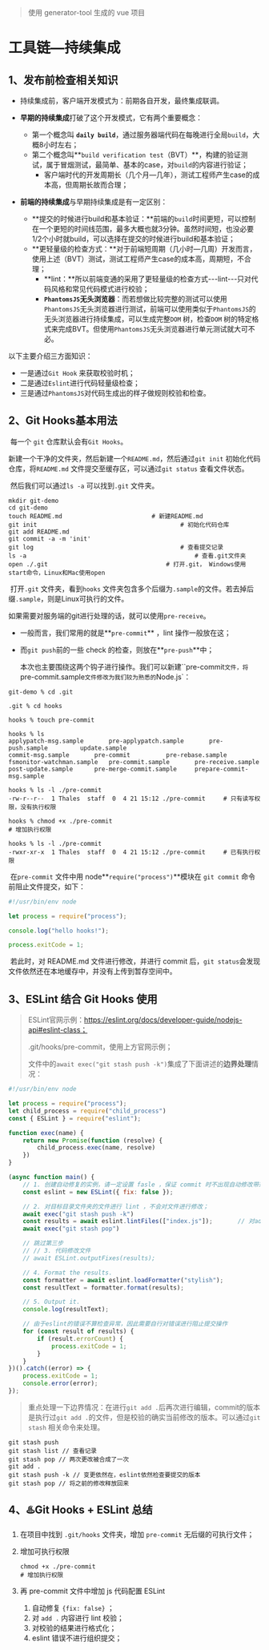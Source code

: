 > 使用 generator-tool 生成的 vue 项目

# 工具链—持续集成

## 1、发布前检查相关知识

* 持续集成前，客户端开发模式为：前期各自开发，最终集成联调。

* **早期的持续集成**打破了这个开发模式，它有两个重要概念：
  * 第一个概念叫 **`daily build`**，通过服务器端代码在每晚进行全局`build`，大概8小时左右；
  * 第二个概念叫**`build verification test`（BVT）**，构建的验证测试，属于冒烟测试，最简单、基本的case，对`build`的内容进行验证；
    * 客户端时代的开发周期长（几个月—几年），测试工程师产生case的成本高，但周期长故而合理；

* **前端的持续集成**与早期持续集成是有一定区别：
  * **提交的时候进行build和基本验证：**前端的`build`时间更短，可以控制在一个更短的时间线范围，最多大概也就3分钟。虽然时间短，也没必要1/2个小时就build，可以选择在提交的时候进行build和基本验证；
  * **更轻量级的检查方式：**对于前端短周期（几小时—几周）开发而言，使用上述（BVT）测试，测试工程师产生case的成本高，周期短，不合理；
    * **lint：**所以前端变通的采用了更轻量级的检查方式---lint---只对代码风格和常见代码模式进行校验；
    * **`PhantomsJS`无头浏览器**：而若想做比较完整的测试可以使用`PhantomsJS`无头浏览器进行测试，前端可以使用类似于`PhantomsJS`的无头浏览器进行持续集成，可以生成完整`DOM` 树，检查`DOM` 树的特定格式来完成BVT。但使用`PhantomsJS`无头浏览器进行单元测试就大可不必。

以下主要介绍三方面知识：

* 一是通过`Git Hook` 来获取校验时机；
* 二是通过`Eslint`进行代码轻量级检查；
* 三是通过`PhantomsJS`对代码生成出的样子做规则校验和检查。

## 2、Git Hooks基本用法

​		每一个 `git` 仓库默认会有`Git Hooks`。

​		新建一个干净的文件夹，然后新建一个`README.md`，然后通过`git init` 初始化代码仓库，将`README.md` 文件提交至缓存区，可以通过`git status` 查看文件状态。

​		然后我们可以通过`ls -a` 可以找到`.git` 文件夹。

```shell
mkdir git-demo
cd git-demo
touch README.md							# 新建README.md 
git init										# 初始化代码仓库
git add README.md
git commit -a -m 'init'
git log											# 查看提交记录
ls -a												# 查看.git文件夹
open ./.git									# 打开.git， Windows使用start命令，Linux和Mac使用open
```

​		打开`.git` 文件夹，看到`hooks` 文件夹包含多个后缀为`.sample`的文件。若去掉后缀`.sample`，则是Linux可执行的文件。

​		如果需要对服务端的git进行处理的话，就可以使用`pre-receive`。

* 一般而言，我们常用的就是**`pre-commit`** ，lint 操作一般放在这；

* 而`git push`前的一些 check 的检查，则放在**`pre-push`**中；

  本次也主要围绕这两个钩子进行操作。我们可以新建``pre-commit`文件，将`pre-commit.sample`文件修改为我们较为熟悉的`Node.js`：

```shell
git-demo % cd .git

.git % cd hooks

hooks % touch pre-commit

hooks % ls
applypatch-msg.sample		pre-applypatch.sample		pre-push.sample			update.sample
commit-msg.sample		pre-commit			pre-rebase.sample
fsmonitor-watchman.sample	pre-commit.sample		pre-receive.sample
post-update.sample		pre-merge-commit.sample		prepare-commit-msg.sample

hooks % ls -l ./pre-commit
-rw-r--r--  1 Thales  staff  0  4 21 15:12 ./pre-commit		# 只有读写权限，没有执行权限

hooks % chmod +x ./pre-commit															# 增加执行权限

hooks % ls -l ./pre-commit   
-rwxr-xr-x  1 Thales  staff  0  4 21 15:12 ./pre-commit		# 已有执行权限

```

​		在`pre-commit` 文件中用 node**`require("process")`**模块在 `git commit` 命令前阻止文件提交，如下：

```js
#!/usr/bin/env node

let process = require("process");

console.log("hello hooks!");

process.exitCode = 1;
```

​		若此时，对 README.md 文件进行修改，并进行 commit 后，`git status`会发现文件依然还在本地缓存中，并没有上传到暂存空间中。

## 3、ESLint 结合 Git Hooks 使用

>  ESLint官网示例：https://eslint.org/docs/developer-guide/nodejs-api#eslint-class；
>
> .git/hooks/pre-commit，使用上方官网示例；
>
> 文件中的`await exec("git stash push -k")`集成了下面讲述的**边界处理**情况：

```js
#!/usr/bin/env node

let process = require("process");
let child_process = require("child_process")
const { ESLint } = require("eslint");

function exec(name) {
    return new Promise(function (resolve) {
        child_process.exec(name, resolve)
    })
}

(async function main() {
    // 1. 创建自动修复的实例，请一定设置 fasle ，保证 commit 时不出现自动修改带来的 bug ；
    const eslint = new ESLint({ fix: false });

    // 2. 对目标目录文件夹的文件进行 lint ，不会对文件进行修改；
    await exec("git stash push -k")													// 存储正在工作中的git；
    const results = await eslint.lintFiles(["index.js"]);		// 对add .中的进行eslint校验；
    await exec("git stash pop")

    // 跳过第三步
    // // 3. 代码修改文件
    // await ESLint.outputFixes(results);

    // 4. Format the results.
    const formatter = await eslint.loadFormatter("stylish");
    const resultText = formatter.format(results);

    // 5. Output it.
    console.log(resultText);

    // 由于eslint的错误不算检查异常，因此需要自行对错误进行阻止提交操作
    for (const result of results) {
        if (result.errorCount) {
            process.exitCode = 1;
        }
    }
})().catch((error) => {
    process.exitCode = 1;
    console.error(error);
});
```

> 重点处理一下边界情况：在进行`git add .`后再次进行编辑，commit的版本是执行过`git add .`的文件，但是校验的确实当前修改的版本。可以通过`git stash` 相关命令来处理。

```shell
git stash push
git stash list // 查看记录
git stash pop // 两次更改被合成了一次
git add .
git stash push -k // 变更依然在，eslint依然检查要提交的版本
git stash pop // 将之前的修改释放回来
```

## 4、♨️Git Hooks + ESLint 总结

1. 在项目中找到 `.git/hooks` 文件夹，增加 `pre-commit` 无后缀的可执行文件；

2. 增加可执行权限

   ```shell
   chmod +x ./pre-commit															# 增加执行权限
   ```

3. 再 pre-commit 文件中增加 js 代码配置 ESLint 

   1. 自动修复 `{fix: false}` ；
   2. 对 `add .` 内容进行 lint 校验；
   3. 对校验的结果进行格式化；
   4. eslint 错误不进行组织提交；

